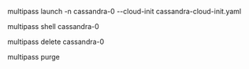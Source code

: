 multipass launch -n cassandra-0 --cloud-init cassandra-cloud-init.yaml

multipass shell cassandra-0

multipass delete cassandra-0

multipass purge